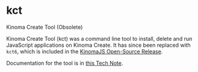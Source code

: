 # kct
Kinoma Create Tool (Obsolete)

Kinoma Create Tool (kct) was a command line tool to install, delete and run JavaScript applications on Kinoma Create. It has since been replaced with `kct6`, which is included in the [KinomaJS Open-Source Release](https://github.com/Kinoma/kinomajs).

Documentation for the tool is in [this Tech Note](http://kinoma.com/develop/documentation/technotes/kinoma-create-command-line-tool/).
